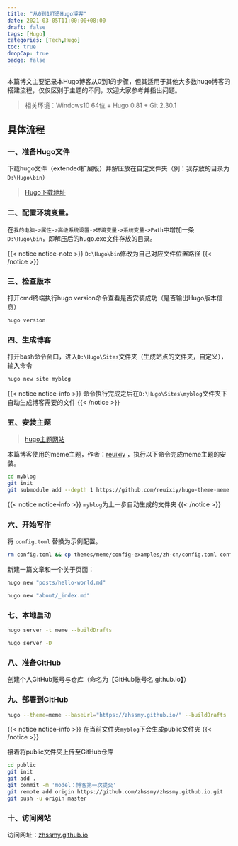 ```yaml
---
title: "从0到1打造Hugo博客"
date: 2021-03-05T11:00:00+08:00
draft: false
tags: [Hugo]  
categories: [Tech,Hugo]
toc: true
dropCap: true
badge: false
---
```


本篇博文主要记录本Hugo博客从0到1的步骤，但其适用于其他大多数hugo博客的搭建流程，仅仅区别于主题的不同，欢迎大家参考并指出问题。

> 相关环境：Windows10 64位 + Hugo 0.81 + Git 2.30.1


## 具体流程

### 一、准备Hugo文件

下载hugo文件（extended扩展版）并解压放在自定文件夹（例：我存放的目录为`D:\Hugo\bin`）

> [Hugo下载地址](https://github.com/gohugoio/hugo/releases)

### 二、配置环境变量。

在`我的电脑->属性->高级系统设置->环境变量->系统变量->Path`中增加一条`D:\Hugo\bin`，即解压后的hugo.exe文件存放的目录。

{{< notice notice-note >}}
`D:\Hugo\bin`修改为自己对应文件位置路径
{{< /notice >}}

### 三、检查版本

打开cmd终端执行hugo version命令查看是否安装成功（是否输出Hugo版本信息）

```bash
hugo version
```

### 四、生成博客

打开bash命令窗口，进入`D:\Hugo\Sites`文件夹（生成站点的文件夹，自定义），输入命令

```bash
hugo new site myblog
```

{{< notice notice-info >}}
命令执行完成之后在`D:\Hugo\Sites\myblog`文件夹下自动生成博客需要的文件
{{< /notice >}}

### 五、安装主题

> [hugo主题网站](https://themes.gohugo.io/)

本篇博客使用的meme主题，作者：[reuixiy](https://io-oi.me) ，执行以下命令完成meme主题的安装。

```bash
cd myblog
git init
git submodule add --depth 1 https://github.com/reuixiy/hugo-theme-meme.git themes/meme
```

{{< notice notice-info >}}
`myblog`为上一步自动生成的文件夹
{{< /notice >}}

### 六、开始写作

将 `config.toml` 替换为示例配置。

```bash
rm config.toml && cp themes/meme/config-examples/zh-cn/config.toml config.toml
```

新建一篇文章和一个关于页面：

```bash
hugo new "posts/hello-world.md"
```
```bash
hugo new "about/_index.md"
```

### 七、本地启动

```bash
hugo server -t meme --buildDrafts
```

```bash
hugo server -D
```

### 八、准备GitHub

创建个人GitHub账号与仓库（命名为【GitHub账号名.github.io】）


### 九、部署到GitHub

```bash
hugo --theme=meme --baseUrl="https://zhssmy.github.io/" --buildDrafts
```
{{< notice notice-info >}}
在当前文件夹`myblog`下会生成public文件夹
{{< /notice >}}

接着将public文件夹上传至GitHub仓库

```bash
cd public
git init
git add .
git commit -m 'model：博客第一次提交'
git remote add origin https://github.com/zhssmy/zhssmy.github.io.git
git push -u origin master
```

### 十、访问网站

访问网址：[zhssmy.github.io](https://zhssmy.github.io)
